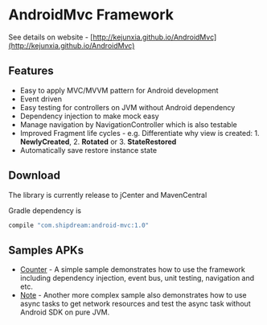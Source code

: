 # AndroidMvc Framework
See details on website - [http://kejunxia.github.io/AndroidMvc](http://kejunxia.github.io/AndroidMvc)

## Features
  - Easy to apply MVC/MVVM pattern for Android development
  - Event driven
  - Easy testing for controllers on JVM without Android dependency
  - Dependency injection to make mock easy
  - Manage navigation by NavigationController which is also testable
  - Improved Fragment life cycles - e.g. Differentiate why view is created: 1. __NewlyCreated__, 2. __Rotated__ or 3. __StateRestored__
  - Automatically save restore instance state


## Download
The library is currently release to jCenter and MavenCentral

Gradle dependency is 
```groovy
compile "com.shipdream:android-mvc:1.0"
```

## Samples APKs
 - [Counter](hhttps://github.com/kejunxia/AndroidMvc/blob/master/documents/apks/samples/simple-counter.apk) - A simple sample demonstrates how to use the framework including dependency injection, event bus, unit testing, navigation and etc.
 - [Note](https://github.com/kejunxia/AndroidMvc/blob/master/documents/apks/samples/notes.apk) - Another more complex sample also demonstrates how to use async tasks to get network resources and test the async task without Android SDK on pure JVM.